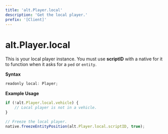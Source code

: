 ```yaml
---
title: 'alt.Player.local'
description: 'Get the local player.'
prefix: '[Client]'
---
```


# alt.Player.local

This is your local player instance. You must use **scriptID** with a native for it to function when it asks for a `ped` or `entity`.

**Syntax**

```js
readonly local: Player;
```

**Example Usage**

```js
if (!alt.Player.local.vehicle) {
    // Local player is not in a vehicle.
}

// Freeze the local player.
native.freezeEntityPosition(alt.Player.local.scriptID, true);
```
